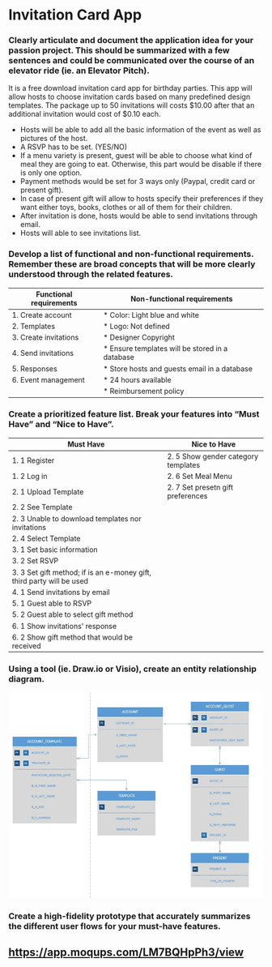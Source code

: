 # Invitation Card App

### Clearly articulate and document the application idea for your passion project. This should be summarized with a few sentences and could be communicated over the course of an elevator ride (ie. an Elevator Pitch).

It is a free download invitation card app for birthday parties. This app will allow hosts to choose invitation cards based on many predefined design templates. The package up to 50 invitations will costs $10.00 after that an additional invitation would cost of $0.10 each.

* Hosts will be able to add all the basic information of the event as well as pictures of the host. 
* A RSVP has to be set. (YES/NO)
* If a menu variety is present, guest will be able to choose what kind of meal they are going to eat. Otherwise, this part would be disable if there is only one option.
* Payment methods would be set for 3 ways only (Paypal, credit card or present gift).
* In case of present gift will allow to hosts specify their preferences if they want either toys, books, clothes or all of them for their children.
* After invitation is done, hosts would be able to send invitations through email.
* Hosts will able to see invitations list.

### Develop a list of functional and non-functional requirements. Remember these are broad concepts that will be more clearly understood through the related features.

| Functional requirements   | Non-functional requirements                       |
| ---                       | ---                                               |
| 1. Create account         | *	Color: Light blue and white                     |
| 2. Templates              | * Logo: Not defined                               |
| 3. Create invitations     | * Designer Copyright                              |
| 4. Send invitations       | * Ensure templates will be stored in a database   |
| 5. Responses              | * Store hosts and guests email in a database      |
| 6. Event management       | * 24 hours available                              |
|                           | * Reimbursement policy                            |

### Create a prioritized feature list. Break your features into “Must Have” and “Nice to Have”.

| Must Have                                         | Nice to Have                        |
| ---                                               | ---                                 |
| 1. 1 Register                                     | 2. 5 Show gender category templates |
| 1. 2 Log in                                       | 2. 6 Set Meal Menu                  |
| 2. 1 Upload Template                              | 2. 7 Set presetn gift preferences   |
| 2. 2 See Template                                 |                                     |
| 2. 3 Unable to download templates nor invitations |                                     |
| 2. 4 Select Template                              |                                     |
| 3. 1 Set basic information                        |                                     |
| 3. 2 Set RSVP                                     |                                     |
| 3. 3 Set gift method; if is an e-money gift, third party will be used |                 |
| 4. 1 Send invitations by email                    |                                     |
| 5. 1 Guest able to RSVP                           |                                     |
| 5. 2 Guest able to select gift method             |                                     |
| 6. 1 Show invitations' response                   |                                     |
| 6. 2 Show gift method that would be received      |                                     |

### Using a tool (ie. Draw.io or Visio), create an entity relationship diagram.

![ERD](/images/ERD.png)

### Create a high-fidelity prototype that accurately summarizes the different user flows for your must-have features.

## https://app.moqups.com/LM7BQHpPh3/view